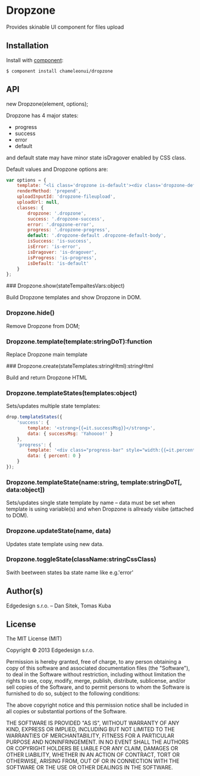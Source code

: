 
# Dropzone

Provides skinable UI component for files upload

## Installation

Install with [component](http://component.io):

    $ component install chameleonui/dropzone

## API

new Dropzone(element, options);

Dropzone has 4 major states:
- progress
- success
- error
- default

and default state may have minor state isDragover enabled by CSS class.

Default values and Dropzone options are:

```js
var options = {
    template: "<li class='dropzone is-default'><div class='dropzone-default'><div class='dropzone-default-body'>{{=it.default}}</div><div class='dropzone-dragover-body'><i class='icon-plus'></i><div class='dropzone-icon-title'>Place items here</div></div><div class='dropzone-active-area'><input id='dropzone-fileupload' type='file' name='{{=it.inputName}}' {{=it.multiple}}></div></div><div class='dropzone-success'>{{=it.success}}</div><div class='dropzone-error'>{{=it.error}}</div><div class='dropzone-progress'>{{=it.progress}}</div></li>",
    renderMethod: 'prepend',
    uploadInputId: 'dropzone-fileupload',
    uploadUrl: null,
    classes: {
        dropzone: '.dropzone',
        success: '.dropzone-success',
        error: '.dropzone-error',
        progress: '.dropzone-progress',
        default: '.dropzone-default .dropzone-default-body',
        isSuccess: 'is-success',
        isError: 'is-error',
        isDragover: 'is-dragover',
        isProgress: 'is-progress',
        isDefault: 'is-default'
    }
};
```

### Dropzone.show(stateTempaltesVars:object)

Build Dropzone templates and show Dropzone in DOM.

### Dropzone.hide()

Remove Dropzone from DOM;

### Dropzone.template(template:stringDoT):function

Replace Dropzone main template

### Dropzone.create(stateTemplates:stringHtml):stringHtml

Build and return Dropzone HTML

### Dropzone.templateStates(templates:object)

Sets/updates multiple state templates:

```js
drop.templateStates({
    'success': {
        template: '<strong>{{=it.successMsg}}</strong>', 
        data: { successMsg: 'Yahoooo!' }
    },
    'progress': {
        template: '<div class="progress-bar" style="width:{{=it.percent}}%;"></div>',
        data: { percent: 0 }
    }
});
```

### Dropzone.templateState(name:string, template:stringDoT[, data:object])

Sets/updates single state template by name – data must be set when template is using variable(s) and
when Dropzone is allready visibe (attached to DOM).

### Dropzone.updateState(name, data)

Updates state template using new data.

### Dropzone.toggleState(className:stringCssClass)

Swith beetween states ba state name like e.g.'error'


## Author(s)

Edgedesign s.r.o. – Dan Sitek, Tomas Kuba

## License

The MIT License (MIT)

Copyright © 2013 Edgedesign s.r.o.

Permission is hereby granted, free of charge, to any person obtaining a copy
of this software and associated documentation files (the "Software"), to deal
in the Software without restriction, including without limitation the rights
to use, copy, modify, merge, publish, distribute, sublicense, and/or sell
copies of the Software, and to permit persons to whom the Software is
furnished to do so, subject to the following conditions:

The above copyright notice and this permission notice shall be included in
all copies or substantial portions of the Software.

THE SOFTWARE IS PROVIDED "AS IS", WITHOUT WARRANTY OF ANY KIND, EXPRESS OR
IMPLIED, INCLUDING BUT NOT LIMITED TO THE WARRANTIES OF MERCHANTABILITY,
FITNESS FOR A PARTICULAR PURPOSE AND NONINFRINGEMENT. IN NO EVENT SHALL THE
AUTHORS OR COPYRIGHT HOLDERS BE LIABLE FOR ANY CLAIM, DAMAGES OR OTHER
LIABILITY, WHETHER IN AN ACTION OF CONTRACT, TORT OR OTHERWISE, ARISING FROM,
OUT OF OR IN CONNECTION WITH THE SOFTWARE OR THE USE OR OTHER DEALINGS IN
THE SOFTWARE.
